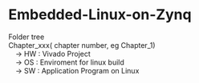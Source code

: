 # Embedded-Linux-on-Zynq

Folder tree  
Chapter_xxx( chapter number, eg Chapter_1)  
&emsp;-> HW : Vivado Project  
&emsp;-> OS : Enviroment for linux build  
&emsp;-> SW : Application Program on Linux  
